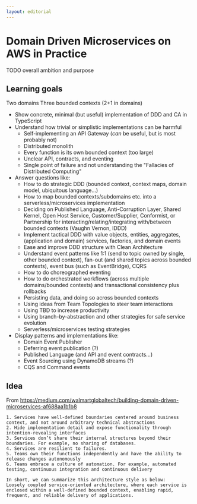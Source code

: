 ```yaml
---
layout: editorial
---
```


# Domain Driven Microservices on AWS in Practice

TODO overall ambition and purpose

## Learning goals

Two domains Three bounded contexts (2+1 in domains)

* Show concrete, minimal (but useful) implementation of DDD and CA in TypeScript
* Understand how trivial or simplistic implementations can be harmful
  * Self-implementing an API Gateway (_can_ be useful, but is most probably not)
  * Distributed monolith
  * Every function is its own bounded context (too large)
  * Unclear API, contracts, and eventing
  * Single point of failure and not understanding the "Fallacies of Distributed Computing"
* Answer questions like:
  * How to do strategic DDD (bounded context, context maps, domain model, ubiquitous language...)
  * How to map bounded contexts/subdomains etc. into a serverless/microservices implementation
  * Deciding on Published Language, Anti-Corruption Layer, Shared Kernel, Open Host Service, Customer/Supplier, Conformist, or Partnership for interacting/relating/integrating with/between bounded contexts (Vaughn Vernon, IDDD)
  * Implement tactical DDD with value objects, entities, aggregates, (application and domain) services, factories, and domain events
  * Ease and improve DDD structure with Clean Architecture
  * Understand event patterns like 1:1 (send to topic owned by single, other bounded context), fan-out (and shared topics across bounded contexts), event bus (such as EventBridge), CQRS
  * How to do choreographed eventing
  * How to do orchestrated workflows (across multiple domains/bounded contexts) and transactional consistency plus rollbacks
  * Persisting data, and doing so across bounded contexts
  * Using ideas from Team Topologies to steer team interactions
  * Using TBD to increase productivity
  * Using branch-by-abstraction and other strategies for safe service evolution
  * Serverless/microservices testing strategies
* Display patterns and implementations like:
  * Domain Event Publisher
  * Deferring event publication (?)
  * Published Language (and API and event contracts...)
  * Event Sourcing using DynamoDB streams (?)
  * CQS and Command events

## Idea

From https://medium.com/walmartglobaltech/building-domain-driven-microservices-af688aa1b1b8

```
1. Services have well-defined boundaries centered around business context, and not around arbitrary technical abstractions
2. Hide implementation detail and expose functionality through intention-revealing interfaces
3. Services don’t share their internal structures beyond their boundaries. For example, no sharing of databases.
4. Services are resilient to failures.
5. Teams own their functions independently and have the ability to release changes autonomously
6. Teams embrace a culture of automation. For example, automated testing, continuous integration and continuous delivery

In short, we can summarize this architecture style as below:
Loosely coupled service-oriented architecture, where each service is enclosed within a well-defined bounded context, enabling rapid, frequent, and reliable delivery of applications.
```
